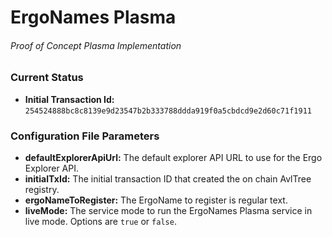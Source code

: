 # ErgoNames Plasma
###### Proof of Concept Plasma Implementation

### Current Status

- **Initial Transaction Id:** `254524888bc8c8139e9d23547b2b333788ddda919f0a5cbdcd9e2d60c71f1911`

### Configuration File Parameters

- **defaultExplorerApiUrl:** The default explorer API URL to use for the Ergo Explorer API.
- **initialTxId:** The initial transaction ID that created the on chain AvlTree registry.
- **ergoNameToRegister:** The ErgoName to register is regular text.
- **liveMode:** The service mode to run the ErgoNames Plasma service in live mode. Options are `true` or `false`.
